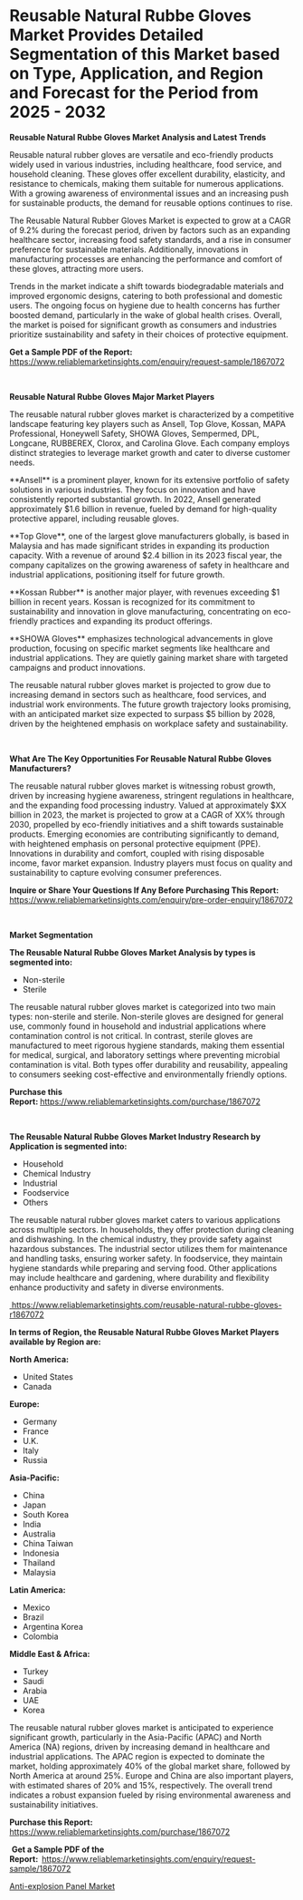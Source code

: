<p><h1>Reusable Natural Rubbe Gloves Market Provides Detailed Segmentation of this Market based on Type, Application, and Region and Forecast for the Period from 2025 - 2032</h1></p><p><strong>Reusable Natural Rubbe Gloves Market Analysis and Latest Trends</strong></p>
<p><p>Reusable natural rubber gloves are versatile and eco-friendly products widely used in various industries, including healthcare, food service, and household cleaning. These gloves offer excellent durability, elasticity, and resistance to chemicals, making them suitable for numerous applications. With a growing awareness of environmental issues and an increasing push for sustainable products, the demand for reusable options continues to rise.</p><p>The Reusable Natural Rubber Gloves Market is expected to grow at a CAGR of 9.2% during the forecast period, driven by factors such as an expanding healthcare sector, increasing food safety standards, and a rise in consumer preference for sustainable materials. Additionally, innovations in manufacturing processes are enhancing the performance and comfort of these gloves, attracting more users. </p><p>Trends in the market indicate a shift towards biodegradable materials and improved ergonomic designs, catering to both professional and domestic users. The ongoing focus on hygiene due to health concerns has further boosted demand, particularly in the wake of global health crises. Overall, the market is poised for significant growth as consumers and industries prioritize sustainability and safety in their choices of protective equipment.</p></p>
<p><strong>Get a Sample PDF of the Report:&nbsp;</strong> <a href="https://www.reliablemarketinsights.com/enquiry/request-sample/1867072?utm_campaign=2004&utm_medium=2&utm_source=Github&utm_content=ia&utm_term=10022025&utm_id=reusable-natural-rubbe-gloves">https://www.reliablemarketinsights.com/enquiry/request-sample/1867072</a></p>
<p>&nbsp;</p>
<p><strong>Reusable Natural Rubbe Gloves Major Market Players</strong></p>
<p><p>The reusable natural rubber gloves market is characterized by a competitive landscape featuring key players such as Ansell, Top Glove, Kossan, MAPA Professional, Honeywell Safety, SHOWA Gloves, Sempermed, DPL, Longcane, RUBBEREX, Clorox, and Carolina Glove. Each company employs distinct strategies to leverage market growth and cater to diverse customer needs.</p><p>**Ansell** is a prominent player, known for its extensive portfolio of safety solutions in various industries. They focus on innovation and have consistently reported substantial growth. In 2022, Ansell generated approximately $1.6 billion in revenue, fueled by demand for high-quality protective apparel, including reusable gloves.</p><p>**Top Glove**, one of the largest glove manufacturers globally, is based in Malaysia and has made significant strides in expanding its production capacity. With a revenue of around $2.4 billion in its 2023 fiscal year, the company capitalizes on the growing awareness of safety in healthcare and industrial applications, positioning itself for future growth.</p><p>**Kossan Rubber** is another major player, with revenues exceeding $1 billion in recent years. Kossan is recognized for its commitment to sustainability and innovation in glove manufacturing, concentrating on eco-friendly practices and expanding its product offerings.</p><p>**SHOWA Gloves** emphasizes technological advancements in glove production, focusing on specific market segments like healthcare and industrial applications. They are quietly gaining market share with targeted campaigns and product innovations.</p><p>The reusable natural rubber gloves market is projected to grow due to increasing demand in sectors such as healthcare, food services, and industrial work environments. The future growth trajectory looks promising, with an anticipated market size expected to surpass $5 billion by 2028, driven by the heightened emphasis on workplace safety and sustainability.</p></p>
<p>&nbsp;</p>
<p><strong>What Are The Key Opportunities For Reusable Natural Rubbe Gloves Manufacturers?</strong></p>
<p><p>The reusable natural rubber gloves market is witnessing robust growth, driven by increasing hygiene awareness, stringent regulations in healthcare, and the expanding food processing industry. Valued at approximately $XX billion in 2023, the market is projected to grow at a CAGR of XX% through 2030, propelled by eco-friendly initiatives and a shift towards sustainable products. Emerging economies are contributing significantly to demand, with heightened emphasis on personal protective equipment (PPE). Innovations in durability and comfort, coupled with rising disposable income, favor market expansion. Industry players must focus on quality and sustainability to capture evolving consumer preferences.</p></p>
<p><strong>Inquire or Share Your Questions If Any Before Purchasing This Report:</strong> <a href="https://www.reliablemarketinsights.com/enquiry/pre-order-enquiry/1867072?utm_campaign=2004&utm_medium=2&utm_source=Github&utm_content=ia&utm_term=10022025&utm_id=reusable-natural-rubbe-gloves">https://www.reliablemarketinsights.com/enquiry/pre-order-enquiry/1867072</a></p>
<p>&nbsp;</p>
<p><strong>Market Segmentation</strong></p>
<p><strong>The Reusable Natural Rubbe Gloves Market Analysis by types is segmented into:</strong></p>
<p><ul><li>Non-sterile</li><li>Sterile</li></ul></p>
<p><p>The reusable natural rubber gloves market is categorized into two main types: non-sterile and sterile. Non-sterile gloves are designed for general use, commonly found in household and industrial applications where contamination control is not critical. In contrast, sterile gloves are manufactured to meet rigorous hygiene standards, making them essential for medical, surgical, and laboratory settings where preventing microbial contamination is vital. Both types offer durability and reusability, appealing to consumers seeking cost-effective and environmentally friendly options.</p></p>
<p><strong>Purchase this Report:&nbsp;</strong><a href="https://www.reliablemarketinsights.com/purchase/1867072?utm_campaign=2004&utm_medium=2&utm_source=Github&utm_content=ia&utm_term=10022025&utm_id=reusable-natural-rubbe-gloves">https://www.reliablemarketinsights.com/purchase/1867072</a></p>
<p>&nbsp;</p>
<p><strong>The Reusable Natural Rubbe Gloves Market Industry Research by Application is segmented into:</strong></p>
<p><ul><li>Household</li><li>Chemical Industry</li><li>Industrial</li><li>Foodservice</li><li>Others</li></ul></p>
<p><p>The reusable natural rubber gloves market caters to various applications across multiple sectors. In households, they offer protection during cleaning and dishwashing. In the chemical industry, they provide safety against hazardous substances. The industrial sector utilizes them for maintenance and handling tasks, ensuring worker safety. In foodservice, they maintain hygiene standards while preparing and serving food. Other applications may include healthcare and gardening, where durability and flexibility enhance productivity and safety in diverse environments.</p></p>
<p><a href="https://www.reliablemarketinsights.com/reusable-natural-rubbe-gloves-r1867072?utm_campaign=2004&utm_medium=2&utm_source=Github&utm_content=ia&utm_term=10022025&utm_id=reusable-natural-rubbe-gloves">&nbsp;https://www.reliablemarketinsights.com/reusable-natural-rubbe-gloves-r1867072</a></p>
<p><strong>In terms of Region, the Reusable Natural Rubbe Gloves Market Players available by Region are:</strong></p>
<p>
    <p> <strong> North America: </strong>
        <ul>
            <li>United States</li>
            <li>Canada</li>
        </ul>
        </p> 
    <p> <strong> Europe: </strong>
        <ul>
            <li>Germany</li>
            <li>France</li>
            <li>U.K.</li>
            <li>Italy</li>
            <li>Russia</li>
        </ul>
        </p> 
    <p> <strong> Asia-Pacific: </strong>
        <ul>
            <li>China</li>
            <li>Japan</li>
            <li>South Korea</li>
            <li>India</li>
            <li>Australia</li>
            <li>China Taiwan</li>
            <li>Indonesia</li>
            <li>Thailand</li>
            <li>Malaysia</li>
        </ul>
        </p> 
    <p> <strong> Latin America: </strong>
        <ul>
            <li>Mexico</li>
            <li>Brazil</li>
            <li>Argentina Korea</li>
            <li>Colombia</li>
        </ul>
        </p> 
    <p> <strong> Middle East & Africa: </strong>
        <ul>
            <li>Turkey</li>
            <li>Saudi</li>
            <li>Arabia</li>
            <li>UAE</li>
            <li>Korea</li>
        </ul>
    </p>
    </p>
<p><p>The reusable natural rubber gloves market is anticipated to experience significant growth, particularly in the Asia-Pacific (APAC) and North America (NA) regions, driven by increasing demand in healthcare and industrial applications. The APAC region is expected to dominate the market, holding approximately 40% of the global market share, followed by North America at around 25%. Europe and China are also important players, with estimated shares of 20% and 15%, respectively. The overall trend indicates a robust expansion fueled by rising environmental awareness and sustainability initiatives.</p></p>
<p><strong>Purchase this Report: </strong><a href="https://www.reliablemarketinsights.com/purchase/1867072?utm_campaign=2004&utm_medium=2&utm_source=Github&utm_content=ia&utm_term=10022025&utm_id=reusable-natural-rubbe-gloves">https://www.reliablemarketinsights.com/purchase/1867072</a></p>
<p>&nbsp;<strong>Get a Sample PDF of the Report:&nbsp;&nbsp;</strong><a href="https://www.reliablemarketinsights.com/enquiry/request-sample/1867072?utm_campaign=2004&utm_medium=2&utm_source=Github&utm_content=ia&utm_term=10022025&utm_id=reusable-natural-rubbe-gloves">https://www.reliablemarketinsights.com/enquiry/request-sample/1867072</a></p>
<p><strong></strong></p>
<p><p><a href="https://github.com/NarcisoFerry/Market-Research-Report-List-1/blob/main/anti-explosion-panel-market.md?utm_campaign=2004&utm_medium=2&utm_source=Github&utm_content=ia&utm_term=10022025&utm_id=reusable-natural-rubbe-gloves">Anti-explosion Panel Market</a></p></p>